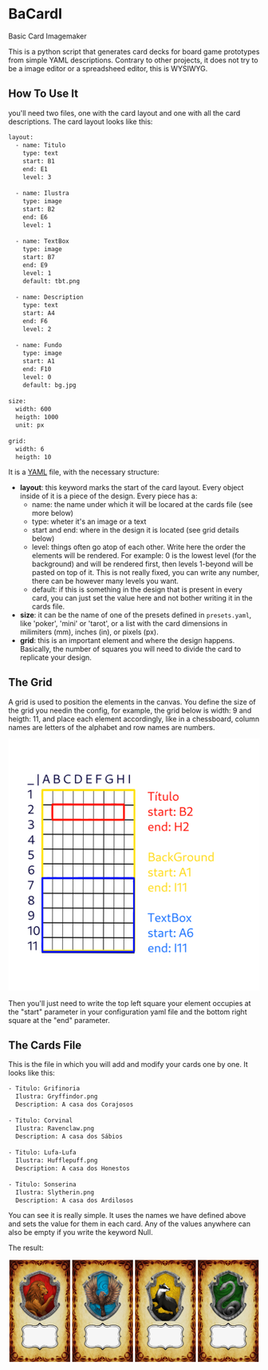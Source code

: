 # BaCardI
Basic Card Imagemaker

This is a python script that generates card decks for board game prototypes from simple YAML descriptions. Contrary to other projects, it does not try to be a image editor or a spreadsheed editor, this is WYSIWYG.

## How To Use It

you'll need two files, one with the card layout and one with all the card descriptions. The card layout looks like this:

```
layout:
  - name: Titulo
    type: text
    start: B1
    end: E1
    level: 3

  - name: Ilustra
    type: image
    start: B2
    end: E6
    level: 1

  - name: TextBox
    type: image
    start: B7
    end: E9
    level: 1
    default: tbt.png

  - name: Description
    type: text
    start: A4
    end: F6
    level: 2

  - name: Fundo
    type: image
    start: A1
    end: F10
    level: 0
    default: bg.jpg

size: 
  width: 600
  heigth: 1000
  unit: px

grid:
  width: 6
  heigth: 10
```

It is a [YAML](https://docs.ansible.com/ansible/latest/reference_appendices/YAMLSyntax.html) file, with the necessary structure:
- **layout**: this keyword marks the start of the card layout. Every object inside of it is a piece of the design. Every piece has a:
  - name: the name under which it will be locared at the cards file (see more below)
  - type: wheter it's an image or a text
  - start and end: where in the design it is located (see grid details below)
  - level: things often go atop of each other. Write here the order the elements will be rendered. For example: 0 is the lowest level (for the background) and will be rendered first, then levels 1-beyond will be pasted on top of it. This is not really fixed, you can write any number, there can be however many levels you want.
  - default: if this is something in the design that is present in every card, you can just set the value here and not bother writing it in the cards file.
- **size**: it can be the name of one of the presets defined in `presets.yaml`, like 'poker', 'mini' or 'tarot', or a list with the card dimensions in milimiters (mm), inches (in), or pixels (px).
- **grid**: this is an important element and where the design happens. Basically, the number of squares you will need to divide the card to replicate your design.

## The Grid

A grid is used to position the elements in the canvas. You define the size of the grid you needin the config, for example, the grid below is width: 9 and heigth: 11, and place each element accordingly, like in a chessboard, column names are letters of the alphabet and row names are numbers.

![Grid.png](https://github.com/istrangeloop/BaCardI/blob/main/grid.png)

Then you'll just need to write the top left square your element occupies at the "start" parameter in your configuration yaml file and the bottom right square at the "end" parameter. 

## The Cards File

This is the file in which you will add and modify your cards one by one. It looks like this:
```
- Titulo: Grifinoria
  Ilustra: Gryffindor.png
  Description: A casa dos Corajosos

- Titulo: Corvinal
  Ilustra: Ravenclaw.png
  Description: A casa dos Sábios

- Titulo: Lufa-Lufa
  Ilustra: Hufflepuff.png
  Description: A casa dos Honestos

- Titulo: Sonserina
  Ilustra: Slytherin.png
  Description: A casa dos Ardilosos
```
You can see it is really simple. It uses the names we have defined above and sets the value for them in each card. Any of the values anywhere can also be empty if you write the keyword Null.

The result:

![cards.png](https://github.com/istrangeloop/BaCardI/blob/main/cardstest-0.png)
